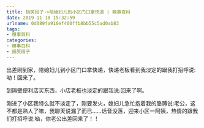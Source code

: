 ```yaml
---
title: 搞笑段子->陪媳妇儿到小区门口拿快递 | 糗事百科
date: 2019-11-10 15:32:59
urlname: 0d089fa910ef400ffb8bb55c5ad0ab83
tags: 
- 糗事百科
categories:
- 糗事百科
- 搞笑段子
---
```

出差刚到家，陪媳妇儿到小区门口拿快递，快递老板看到我淡定的跟我打招呼说:呦！回来了。

到隔壁便利店买东西，小店老板也淡定的跟我说:回来了啊。

刚进了小区我特么就不淡定了，刚要发火，媳妇儿急忙抱着我的胳膊说:老公，这不都是熟人了嘛，我聊天说漏了而已……话音没落，迎来小区一阿姨，热情的跟我们打招呼说:呦，你老公出差回来了！！


